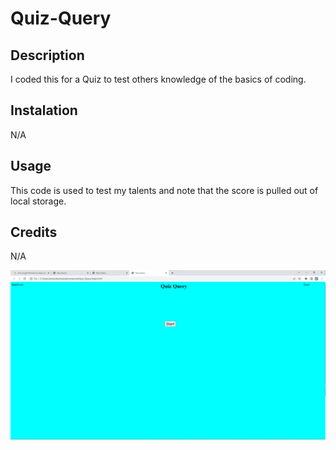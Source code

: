 # Quiz-Query

## Description
I coded this for a Quiz to test others knowledge of the basics of coding.

## Instalation
N/A

## Usage
This code is used to test my talents and note that the score is pulled out of local storage.

## Credits
N/A


![Alt: a picture of my Quiz-Query](assets/image/Screenshot%202023-04-28%20223247.png)